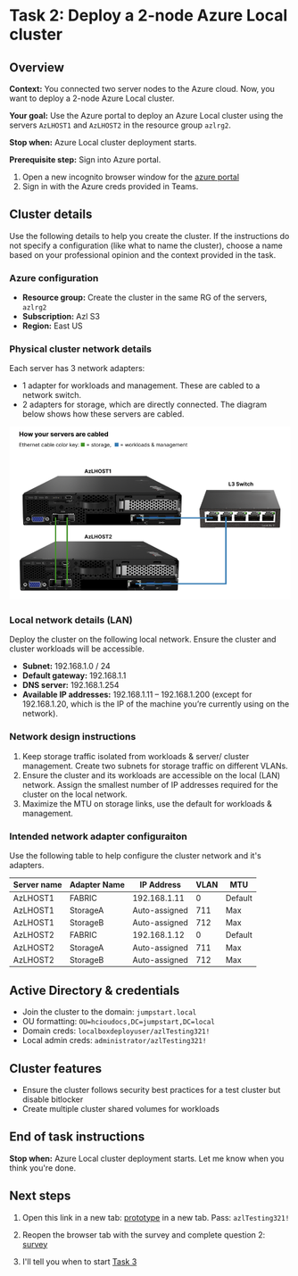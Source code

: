 
# Task 2: Deploy a 2-node Azure Local cluster
## Overview 

**Context:** You connected two server nodes to the Azure cloud. Now, you want to deploy a 2-node Azure Local cluster.

**Your goal:** Use the Azure portal to deploy an Azure Local cluster using the servers `AzLHOST1` and `AzLHOST2` in the resource group `azlrg2`.

**Stop when:** Azure Local cluster deployment starts.

**Prerequisite step:** Sign into Azure portal. 

1. Open a new incognito browser window for the [azure portal](https://portal.azure.com/)
2. Sign in with the Azure creds provided in Teams. 


## Cluster details 

Use the following details to help you create the cluster. If the instructions do not specify a configuration (like what to name the cluster), choose a name based on your professional opinion and the context provided in the task.

### Azure configuration

- **Resource group:** Create the cluster in the same RG of the servers, `azlrg2`
- **Subscription:** Azl S3
- **Region:** East US

### Physical cluster network details 

Each server has 3 network adapters: 

- 1 adapter for workloads and management. These are cabled to a network switch. 
- 2 adapters for storage, which are directly connected. 
The diagram below shows how these servers are cabled. 

![Cluster network diagram](images/servercable.png)


### Local network details (LAN)
Deploy the cluster on the following local network. Ensure the cluster and cluster workloads will be accessible. 

- **Subnet:** 192.168.1.0 / 24
- **Default gateway:** 192.168.1.1
- **DNS server:** 192.168.1.254
- **Available IP addresses:** 192.168.1.11 – 192.168.1.200 (except for 192.168.1.20, which is the IP of the machine you’re currently using on the network).

### Network design instructions  
1. Keep storage traffic isolated from workloads & server/ cluster management. Create two subnets for storage traffic on different VLANs. 
2. Ensure the cluster and its workloads are accessible on the local (LAN) network. Assign the smallest number of IP addresses required for the cluster on the local network. 
3. Maximize the MTU on storage links, use the default for workloads & management. 


### Intended network adapter configuraiton
Use the following table to help configure the cluster network and it's adapters. 

| Server name | Adapter Name | IP Address      | VLAN | MTU     |
|-------------|--------------|-----------------|------|---------|
| AzLHOST1    | FABRIC       | 192.168.1.11    | 0    | Default |
| AzLHOST1    | StorageA     | Auto-assigned   | 711  | Max     |
| AzLHOST1    | StorageB     | Auto-assigned   | 712  | Max     |
| AzLHOST2    | FABRIC       | 192.168.1.12    | 0    | Default |
| AzLHOST2    | StorageA     | Auto-assigned   | 711  | Max     |
| AzLHOST2    | StorageB     | Auto-assigned   | 712  | Max     |





## Active Directory & credentials

- Join the cluster to the domain: `jumpstart.local`
- OU formatting: `OU=hcioudocs,DC=jumpstart,DC=local`
- Domain creds: `localboxdeployuser/azlTesting321!`
- Local admin creds: `administrator/azlTesting321!`

## Cluster features

- Ensure the cluster follows security best practices for a test cluster but disable bitlocker
- Create multiple cluster shared volumes for workloads


## End of task instructions

**Stop when:** Azure Local cluster deployment starts. Let me know when you think you're done. 

## Next steps 

1. Open this link in a new tab: [prototype](https://www.figma.com/proto/iBO6B6vgjwlEzgv7p10qFi/AzL-Benchmark-Prototypes?node-id=104-35&t=68CvmXlAwhUrDkvy-1) in a new tab. Pass: `azlTesting321!`

2. Reopen the browser tab with the survey and complete question 2: [survey](https://forms.office.com/r/4bBC2WZ5qG)

3. I'll tell you when to start [Task 3](task3.md)
